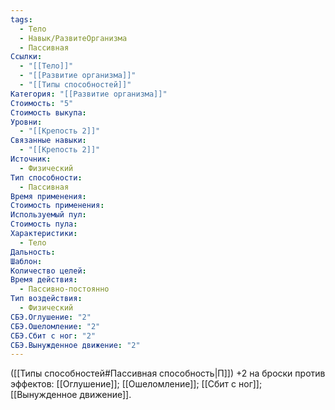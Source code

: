```yaml
---
tags:
  - Тело
  - Навык/РазвитеОрганизма
  - Пассивная
Ссылки:
  - "[[Тело]]"
  - "[[Развитие организма]]"
  - "[[Типы способностей]]"
Категория: "[[Развитие организма]]"
Стоимость: "5"
Стоимость выкупа: 
Уровни:
  - "[[Крепость 2]]"
Связанные навыки:
  - "[[Крепость 2]]"
Источник:
  - Физический
Тип способности:
  - Пассивная
Время применения: 
Стоимость применения: 
Используемый пул: 
Стоимость пула: 
Характеристики:
  - Тело
Дальность: 
Шаблон: 
Количество целей: 
Время действия:
  - Пассивно-постоянно
Тип воздействия:
  - Физический
СБЭ.Оглушение: "2"
СБЭ.Ошеломление: "2"
СБЭ.Сбит с ног: "2"
СБЭ.Вынужденное движение: "2"
---
```

([[Типы способностей#Пассивная способность|П]]) +2 на броски против эффектов: [[Оглушение]]; [[Ошеломление]]; [[Сбит с ног]]; [[Вынужденное движение]].